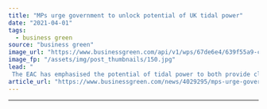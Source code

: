 ```yaml
---
title: "MPs urge government to unlock potential of UK tidal power"
date: "2021-04-01"
tags: 
  - business green
source: "business green"
image_url: "https://www.businessgreen.com/api/v1/wps/67de6e4/639f55a9-c2fc-4941-aac9-bd377cfde83a/2/iStock-598229340-185x114.jpg"
image_fp: "/assets/img/post_thumbnails/150.jpg"
lead: "
 The EAC has emphasised the potential of tidal power to both provide clean energy for the grid and provide broader economic benefits, in a letter sent to Business Secretary Kwasi Kwarteng ..."
article_url: "https://www.businessgreen.com/news/4029295/mps-urge-government-unlock-potential-uk-tidal-power"
---
```


---
